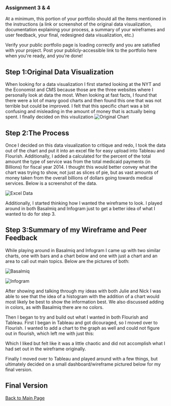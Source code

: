
### Assignment 3 & 4
At a minimum, this portion of your portfolio should all the items mentioned in the instructions (a link or screenshot of the original data visualization, documentation explaining your process, a summary of your wireframes and user feedback, your final, redesigned data visualization, etc.)

Verify your public portfolio page is loading correctly and you are satisfied with your project.  Post your publicly-accessible link to the portfolio here when you're ready, and you're done!



## Step 1:Original Data Visualization
When looking for a data visualization I first started looking at the NYT and the Economist and CMS because those are the three websites where I personally look at data the most. When looking at fast facts, I found that there were a lot of many good charts and then found this one that was not terrible but could be improved. I felt that this specific chart was a bit confusing and misleading in the amount of money that is actually being spent. I finally decided on this visulization 
![Original Chart](https://user-images.githubusercontent.com/73552628/99423371-7c606c00-28ce-11eb-9341-97b04169f2a4.png)


## Step 2:The Process
Once I decided on this data visualization to critique and redo, I took the data out of the chart and put it into an excel file for easy upload into Tableau and Flourish. Additionally, I added a calculated for the percent of the total amount the type of service was from the total  medicaid payments (in Billions) for fiscal year 2014. I thought this would better convey what the chart was trying to show, not just as slices of pie, but as vast amounts of money taken from the overall billions of dollars going towards medical services. Below is a screenshot of the data. 


![Excel Data](https://user-images.githubusercontent.com/73552628/99428916-483c7980-28d5-11eb-80f7-8603c53c185b.png)

Additionally, I started thinking how I wanted the wireframe to look. I played around in both Basalmiq and Infogram just to get a better idea of what I wanted to do for step 3. 



## Step 3:Summary of my Wireframe and Peer Feedback
While playing around in Basalmiq and Infogram I came up with two similar charts, one with bars and a chart below and one with just a chart and an area to call out main topics. Below are the pictures of both: 

![Basalmiq](https://user-images.githubusercontent.com/73552628/99429391-f21c0600-28d5-11eb-95ca-89474b6ac698.png)

![Infogram](https://user-images.githubusercontent.com/73552628/99433667-cc91fb00-28db-11eb-8c20-2a12c45dfb41.png)

After showing and talking through my ideas with both Julie and Nick I was able to see that the idea of a histogram with the addition of a chart would most likely be best to show the information best. We also discussed adding in colors, as with Basalmiq there are no colors.

Then I began to try and build out what I wanted in both Flourish and Tableau. 
First I began in Tableau and got dicouraged, so I moved over to Flourish. I wanted to add a chart to the graph as well and could not figure out in flourish, which left me with just this: 
<div class="flourish-embed" data-src="story/642626"><script src="https://public.flourish.studio/resources/embed.js"></script></div>

Which I liked but felt like it was a little chaotic and did not accomplish what I had set out in the wireframe originally. 

Finally I moved over to Tableau and played around with a few things, but ultimately decided on a small dashboard/wireframe pictured below for my final version. 


## Final Version 

[Back to Main Page](/Reige-Portfolio/)
